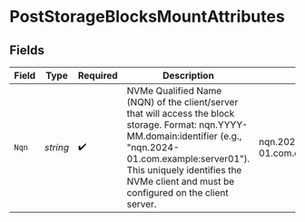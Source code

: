 # PostStorageBlocksMountAttributes


## Fields

| Field                                                                                                                                                                                                                                                      | Type                                                                                                                                                                                                                                                       | Required                                                                                                                                                                                                                                                   | Description                                                                                                                                                                                                                                                | Example                                                                                                                                                                                                                                                    |
| ---------------------------------------------------------------------------------------------------------------------------------------------------------------------------------------------------------------------------------------------------------- | ---------------------------------------------------------------------------------------------------------------------------------------------------------------------------------------------------------------------------------------------------------- | ---------------------------------------------------------------------------------------------------------------------------------------------------------------------------------------------------------------------------------------------------------- | ---------------------------------------------------------------------------------------------------------------------------------------------------------------------------------------------------------------------------------------------------------- | ---------------------------------------------------------------------------------------------------------------------------------------------------------------------------------------------------------------------------------------------------------- |
| `Nqn`                                                                                                                                                                                                                                                      | *string*                                                                                                                                                                                                                                                   | :heavy_check_mark:                                                                                                                                                                                                                                         | NVMe Qualified Name (NQN) of the client/server that will access the block storage. Format: nqn.YYYY-MM.domain:identifier (e.g., "nqn.2024-01.com.example:server01"). This uniquely identifies the NVMe client and must be configured on the client server. | nqn.2024-01.com.example:server01                                                                                                                                                                                                                           |